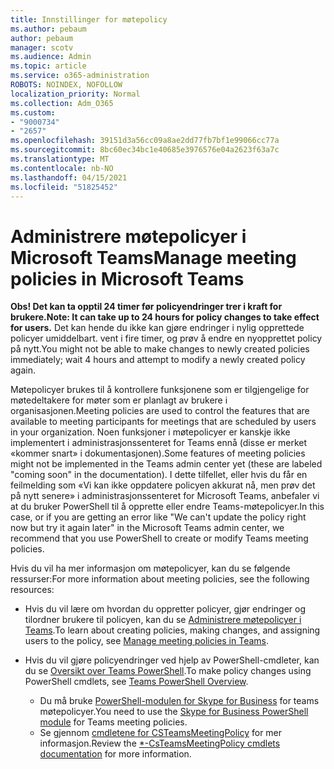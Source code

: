 ```yaml
---
title: Innstillinger for møtepolicy
ms.author: pebaum
author: pebaum
manager: scotv
ms.audience: Admin
ms.topic: article
ms.service: o365-administration
ROBOTS: NOINDEX, NOFOLLOW
localization_priority: Normal
ms.collection: Adm_O365
ms.custom:
- "9000734"
- "2657"
ms.openlocfilehash: 39151d3a56cc09a8ae2dd77fb7bf1e99066cc77a
ms.sourcegitcommit: 8bc60ec34bc1e40685e3976576e04a2623f63a7c
ms.translationtype: MT
ms.contentlocale: nb-NO
ms.lasthandoff: 04/15/2021
ms.locfileid: "51825452"
---
```

# <a name="manage-meeting-policies-in-microsoft-teams"></a><span data-ttu-id="01b3b-102">Administrere møtepolicyer i Microsoft Teams</span><span class="sxs-lookup"><span data-stu-id="01b3b-102">Manage meeting policies in Microsoft Teams</span></span>

<span data-ttu-id="01b3b-103">**Obs! Det kan ta opptil 24 timer før policyendringer trer i kraft for brukere.**</span><span class="sxs-lookup"><span data-stu-id="01b3b-103">**Note: It can take up to 24 hours for policy changes to take effect for users.**</span></span> <span data-ttu-id="01b3b-104">Det kan hende du ikke kan gjøre endringer i nylig opprettede policyer umiddelbart. vent i fire timer, og prøv å endre en nyopprettet policy på nytt.</span><span class="sxs-lookup"><span data-stu-id="01b3b-104">You might not be able to make changes to newly created policies immediately; wait 4 hours and attempt to modify a newly created policy again.</span></span>

<span data-ttu-id="01b3b-105">Møtepolicyer brukes til å kontrollere funksjonene som er tilgjengelige for møtedeltakere for møter som er planlagt av brukere i organisasjonen.</span><span class="sxs-lookup"><span data-stu-id="01b3b-105">Meeting policies are used to control the features that are available to meeting participants for meetings that are scheduled by users in your organization.</span></span> <span data-ttu-id="01b3b-106">Noen funksjoner i møtepolicyer er kanskje ikke implementert i administrasjonssenteret for Teams ennå (disse er merket «kommer snart» i dokumentasjonen).</span><span class="sxs-lookup"><span data-stu-id="01b3b-106">Some features of meeting policies might not be implemented in the Teams admin center yet (these are labeled "coming soon" in the documentation).</span></span> <span data-ttu-id="01b3b-107">I dette tilfellet, eller hvis du får en feilmelding som «Vi kan ikke oppdatere policyen akkurat nå, men prøv det på nytt senere» i administrasjonssenteret for Microsoft Teams, anbefaler vi at du bruker PowerShell til å opprette eller endre Teams-møtepolicyer.</span><span class="sxs-lookup"><span data-stu-id="01b3b-107">In this case, or if you are getting an error like "We can't update the policy right now but try it again later" in the Microsoft Teams admin center, we recommend that you use PowerShell to create or modify Teams meeting policies.</span></span> 

<span data-ttu-id="01b3b-108">Hvis du vil ha mer informasjon om møtepolicyer, kan du se følgende ressurser:</span><span class="sxs-lookup"><span data-stu-id="01b3b-108">For more information about meeting policies, see the following resources:</span></span>

- <span data-ttu-id="01b3b-109">Hvis du vil lære om hvordan du oppretter policyer, gjør endringer og tilordner brukere til policyen, kan du se [Administrere møtepolicyer i Teams](https://docs.microsoft.com/microsoftteams/meeting-policies-in-teams).</span><span class="sxs-lookup"><span data-stu-id="01b3b-109">To learn about creating policies, making changes, and assigning users to the policy, see [Manage meeting policies in Teams](https://docs.microsoft.com/microsoftteams/meeting-policies-in-teams).</span></span>

- <span data-ttu-id="01b3b-110">Hvis du vil gjøre policyendringer ved hjelp av PowerShell-cmdleter, kan du se [Oversikt over Teams PowerShell](https://docs.microsoft.com/microsoftteams/teams-powershell-overview).</span><span class="sxs-lookup"><span data-stu-id="01b3b-110">To make policy changes using PowerShell cmdlets, see [Teams PowerShell Overview](https://docs.microsoft.com/microsoftteams/teams-powershell-overview).</span></span> 
    - <span data-ttu-id="01b3b-111">Du må bruke [PowerShell-modulen for Skype for Business](https://docs.microsoft.com/skypeforbusiness/set-up-your-computer-for-windows-powershell/download-and-install-the-skype-for-business-online-connector) for teams møtepolicyer.</span><span class="sxs-lookup"><span data-stu-id="01b3b-111">You need to use the [Skype for Business PowerShell module](https://docs.microsoft.com/skypeforbusiness/set-up-your-computer-for-windows-powershell/download-and-install-the-skype-for-business-online-connector) for Teams meeting policies.</span></span> 
    - <span data-ttu-id="01b3b-112">Se gjennom [cmdletene for CSTeamsMeetingPolicy](https://docs.microsoft.com/search/?search=CsTeamsMeetingPolicy&view=skype-ps) for mer informasjon.</span><span class="sxs-lookup"><span data-stu-id="01b3b-112">Review the [\*-CsTeamsMeetingPolicy cmdlets documentation](https://docs.microsoft.com/search/?search=CsTeamsMeetingPolicy&view=skype-ps) for more information.</span></span>

